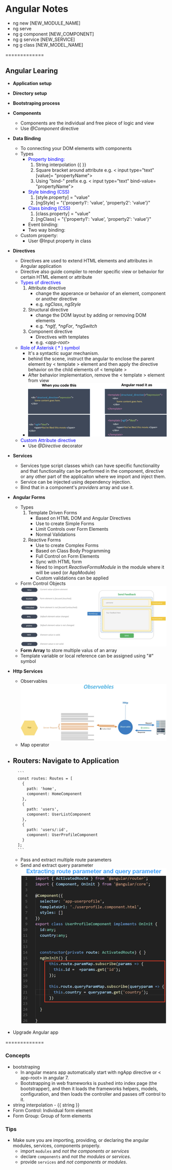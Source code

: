 # Angular Notes

- ng new [NEW_MODULE_NAME]
- ng serve
- ng g component [NEW_COMPONENT]
- ng g service [NEW_SERVICE]
- ng g class [NEW_MODEL_NAME]

=============

## Angular Learing
- **Application setup**
- **Directory setup**
- **Bootstraping process**

- **Components**
	- Components are the individual and free piece of logic and view
	- Use _@Component_ directive

- **Data Binding**
	- To connecting your DOM elements with components
	- Types
		- <span style="color:blue">Property binding: </span>
			1. String interpolation {{ }}
			2. Square bracket around attribute e.g. < input type="text" [value]= "propertyName">
			3. Using "bind-" prefix e.g. < input type="text" bind-value= "propertyName">
		- <span style="color:blue">Style binding (CSS)</span>
			1. [style.property] = "value"
			2. [ngStyle] = "{'property1': 'value', 'property2': 'value'}"
		- <span style="color:blue">Class binding (CSS)</span>
			1. [class.property] = "value"
			2. [ngClass] = "{'property1': 'value', 'property2': 'value'}"
		- Event binding:
		- Two way binding:
	- Custom property:
		- User @Input property in class

- **Directives**
	- Directives are used to extend HTML elements and attributes in Angular application
	- Directive also guide compiler to render specific view or behavior for certain HTML element or attribute
	- <span style="color:blue">Types of directives</span>
		1. Attribute directive
			- change the apperance or behavior of an element, component or another directive
			- e.g. _ngClass_, _ngStyle_
		2. Structural directive
			- change the DOM layout by adding or removing DOM elements
			- e.g. _*ngIf_, _*ngFor_, _*ngSwitch_
		3. Component directive
			- Directives with templates
			- e.g. <_app-root_>
	- <span style="color:blue">Role of Asterisk ( * ) symbol</span>
		- It's a syntactic sugar mechanism.
		- behind the scene, instruct the angular to enclose the parent element by < template > element and then apply the directive behavior on the child elements of < template >
		- After behavior implementation, remove the < template > element from view
		- ![](images/structural-element-parsing.png?raw=true)
	- <span style="color:blue">Custom Attribute directive</span>
		- Use _@Directive_ decorator

- **Services**
	- Services type script classes which can have specific functionality and that functionality can be performed in the component, directive or any other part of the applicaiton where we import and inject them.
	- Service can be injected using dependency injection.
	- Bind that in a component's _providers_ array and use it.

- **Angular Forms**
	- Types
		1. Template Driven Forms
			- Based on HTML DOM and Angular Directives
			- Use to create Simple Forms
			- Limit Controls over Form Elements
			- Normal Validations
		2. Reactive Forms
			- Use to create Complex Forms
			- Based on Class Body Programming
			- Full Control on Form Elements
			- Sync with HTML form
			- Need to import _ReactiveFormsModule_ in the module where it will be used (or AppModule)
			- Custom validations can be applied
	- Form Control Objects
		![](images/form-control-objects.png?raw=true)
	- **Form Array** to store multiple valus of an array
	- Template variable or local reference can be assigned using "#" symbol

- **Http Services**
	- Observables
		![](images/observables-life-cycle.png?raw=true)
	- Map operator

- Routers: Navigate to Application
	-
		```
		const routes: Routes = [
		  {
		    path: 'home',
		    component: HomeComponent
		  },
		  {
		    path: 'users',
		    component: UserListComponent
		  },
		  {
		    path: 'users/:id',
		    component: UserProfileComponent
		  }
		];
		```
	- Pass and extract multiple route parameters
	- Send and extract query parameter
		![](images/extract-route-param-and-query-param.png?raw=true)

- Upgrade Angular app

=============

### Concepts
- bootstraping 
	- In angular means app automatically start with ngApp directive or < app-root> in angular 7.
	- Bootstrapping in web frameworks is pushed into index page (the bootstrapper), and then it loads the frameworks helpers, models, configuration, and then loads the controller and passes off control to it.
- string interpolation - {{ string }}
- Form Control: Individual form element
- Form Group: Group of form elements

### Tips
- Make sure you are importing, providing, or declaring the angular modules, services, components properly.
	- import `modules` and *not the components or services*
	- declare `components` and *not the modules or services*.
	- provide `services` and *not components or modules*.
